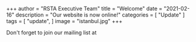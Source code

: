 +++
author = "RSTA Executive Team"
title = "Welcome"
date = "2021-02-16"
description = "Our website is now online!"
categories = [
    "Update"
]
tags = [
    "update",
]
image = "istanbul.jpg"
+++

Don't forget to join our mailing list at 